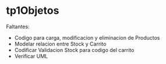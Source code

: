 # tp1Objetos

Faltantes:
  - Codigo para carga, modificacion y eliminacion de Productos
  - Modelar relacion entre Stock y Carrito
  - Codificar Validacion Stock para codigo del carrito
  - Verificar UML
